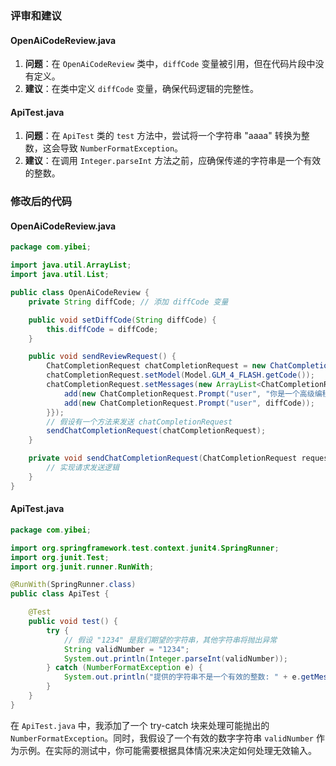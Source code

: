 ### 评审和建议

#### OpenAiCodeReview.java
1. **问题**：在 `OpenAiCodeReview` 类中，`diffCode` 变量被引用，但在代码片段中没有定义。
2. **建议**：在类中定义 `diffCode` 变量，确保代码逻辑的完整性。

#### ApiTest.java
1. **问题**：在 `ApiTest` 类的 `test` 方法中，尝试将一个字符串 "aaaa" 转换为整数，这会导致 `NumberFormatException`。
2. **建议**：在调用 `Integer.parseInt` 方法之前，应确保传递的字符串是一个有效的整数。

### 修改后的代码

#### OpenAiCodeReview.java
```java
package com.yibei;

import java.util.ArrayList;
import java.util.List;

public class OpenAiCodeReview {
    private String diffCode; // 添加 diffCode 变量

    public void setDiffCode(String diffCode) {
        this.diffCode = diffCode;
    }

    public void sendReviewRequest() {
        ChatCompletionRequest chatCompletionRequest = new ChatCompletionRequest();
        chatCompletionRequest.setModel(Model.GLM_4_FLASH.getCode());
        chatCompletionRequest.setMessages(new ArrayList<ChatCompletionRequest.Prompt>() {{
            add(new ChatCompletionRequest.Prompt("user", "你是一个高级编程架构师，精通各类场景方案、架构设计和编程语言请，请您根据git diff记录，对代码做出评审并给出修改建议和根据你的建议给出修改的代码。git diff记录:"));
            add(new ChatCompletionRequest.Prompt("user", diffCode));
        }});
        // 假设有一个方法来发送 chatCompletionRequest
        sendChatCompletionRequest(chatCompletionRequest);
    }

    private void sendChatCompletionRequest(ChatCompletionRequest request) {
        // 实现请求发送逻辑
    }
}
```

#### ApiTest.java
```java
package com.yibei;

import org.springframework.test.context.junit4.SpringRunner;
import org.junit.Test;
import org.junit.runner.RunWith;

@RunWith(SpringRunner.class)
public class ApiTest {

    @Test
    public void test() {
        try {
            // 假设 "1234" 是我们期望的字符串，其他字符串将抛出异常
            String validNumber = "1234";
            System.out.println(Integer.parseInt(validNumber));
        } catch (NumberFormatException e) {
            System.out.println("提供的字符串不是一个有效的整数: " + e.getMessage());
        }
    }
}
```

在 `ApiTest.java` 中，我添加了一个 try-catch 块来处理可能抛出的 `NumberFormatException`。同时，我假设了一个有效的数字字符串 `validNumber` 作为示例。在实际的测试中，你可能需要根据具体情况来决定如何处理无效输入。